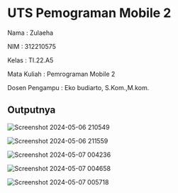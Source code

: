 # UTS Pemograman Mobile 2

Nama : Zulaeha

NIM : 312210575

Kelas : TI.22.A5

Mata Kuliah : Pemrograman Mobile 2

Dosen Pengampu : Eko budiarto, S.Kom.,M.kom.

## Outputnya

![Screenshot 2024-05-06 210549](https://github.com/zulaeha168/UTS-Pemograman-mobile-2/assets/130324650/0db87930-ea8f-4c24-be67-d4ea2f2df64c)

![Screenshot 2024-05-06 211559](https://github.com/zulaeha168/UTS-Pemograman-mobile-2/assets/130324650/5bf0de06-fead-4a90-acd0-02ddd334e6f8)

![Screenshot 2024-05-07 004236](https://github.com/zulaeha168/UTS-Pemograman-mobile-2/assets/130324650/0cd3fad9-544f-4508-a048-cc4baee38a21)

![Screenshot 2024-05-07 004658](https://github.com/zulaeha168/UTS-Pemograman-mobile-2/assets/130324650/022f1047-4a9d-4a33-8e11-2697418bce7d)

![Screenshot 2024-05-07 005718](https://github.com/zulaeha168/UTS-Pemograman-mobile-2/assets/130324650/e4e56ceb-d472-47ee-9e3e-b2db5ad60810)





